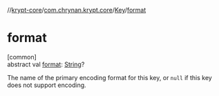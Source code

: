 //[krypt-core](../../../index.md)/[com.chrynan.krypt.core](../index.md)/[Key](index.md)/[format](format.md)

# format

[common]\
abstract val [format](format.md): [String](https://kotlinlang.org/api/latest/jvm/stdlib/kotlin/-string/index.html)?

The name of the primary encoding format for this key, or `null` if this key does not support encoding.

